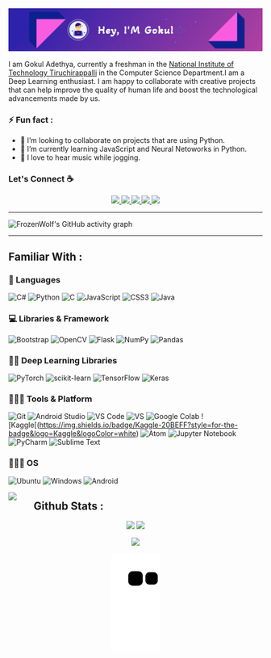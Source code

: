 <!-- # Hey, I am Gokul! Great to see you here! <img src="https://raw.githubusercontent.com/FrozenWolf-Cyber/FrozenWolf-Cyber/master/src/wave.gif?token=ATQS65XWY4MME7NJYAZ4LCTBN34AU" width="30px"> -->
<!-- 
<img src="https://raw.githubusercontent.com/FrozenWolf-Cyber/FrozenWolf-Cyber/master/src/header_.png?token=ATQS65TR7ETTG5RLJUDIDBLBN34HE"> -->
<img src="https://github.com/FrozenWolf-Cyber/FrozenWolf-Cyber/blob/main/src/header.jpg">

I am Gokul Adethya, currently a freshman in the [National Institute of Technology Tiruchirappalli](https://www.nitt.edu/) in the Computer Science Department.I am a Deep Learning enthusiast. I am happy to collaborate with creative projects that can help improve the quality of human life and boost the technological advancements made by us.

### ⚡ Fun fact :

 - 👯 I’m looking to collaborate on projects that are using Python.
 - 🌱 I’m currently learning JavaScript and Neural Netoworks in Python.
 - 🎵 I love to hear music while jogging.


### Let's Connect ☕

<p align="center">
	<a href="https://twitter.com/FrozenW17210314">
		<img src="https://img.shields.io/badge/Twitter-1DA1F2?style=for-the-badge&logo=twitter&logoColor=white" />
	</a>
	<a href="https://www.instagram.com/frozenwolf2003/">
		<img src="https://img.shields.io/badge/Instagram-E4405F?style=for-the-badge&logo=instagram&logoColor=white" />
	</a>
	<a href="https://dev.to/frozenwolf">
		<img src="https://img.shields.io/badge/dev.to-0A0A0A?style=for-the-badge&logo=devdotto&logoColor=white" />
	</a>
  	<a href="mailto:frozenwolf2003.com@gmail.com">
		<img src="https://img.shields.io/badge/Gmail-D14836?style=for-the-badge&logo=gmail&logoColor=white" />
	</a>
  	<a href="https://discord.gg/hVT8Ek8HGx">
		<img src="https://img.shields.io/badge/%3CServer%3E-%237289DA.svg?style=for-the-badge&logo=discord&logoColor=white" />
	</a>
	
</p>

---

![FrozenWolf's GitHub activity graph](https://activity-graph.herokuapp.com/graph?username=FrozenWolf-Cyber&hide_border=true&theme=rogue&bg_color=291B3E&color=b766ff&line=FF64DA)

---

## Familiar With :

### 🚀 Languages

![C#](https://img.shields.io/badge/C%23-239120?style=for-the-badge&logo=c-sharp&logoColor=white)
![Python](https://img.shields.io/badge/Python-FFD43B?style=for-the-badge&logo=python&logoColor=306998)
![C](https://img.shields.io/badge/c-%2300599C.svg?style=for-the-badge&logo=c&logoColor=white)
![JavaScript](https://img.shields.io/badge/javascript-%23323330.svg?style=for-the-badge&logo=javascript&logoColor=%23F7DF1E)
![CSS3](https://img.shields.io/badge/css3-%231572B6.svg?style=for-the-badge&logo=css3&logoColor=white)
![Java](https://img.shields.io/badge/java-%23ED8B00.svg?style=for-the-badge&logo=java&logoColor=white)

### 💻 Libraries & Framework

![Bootstrap](https://img.shields.io/badge/bootstrap-%23563D7C.svg?style=for-the-badge&logo=bootstrap&logoColor=white)
![OpenCV](https://img.shields.io/badge/OpenCV-27338e?style=for-the-badge&logo=OpenCV&logoColor=white)
![Flask](https://img.shields.io/badge/flask-%23000.svg?style=for-the-badge&logo=flask&logoColor=white)
![NumPy](https://img.shields.io/badge/numpy-%23013243.svg?style=for-the-badge&logo=numpy&logoColor=white)
![Pandas](https://img.shields.io/badge/pandas-%23150458.svg?style=for-the-badge&logo=pandas&logoColor=white)

### :man_technologist: Deep Learning Libraries

![PyTorch](https://img.shields.io/badge/PyTorch-%23EE4C2C.svg?style=for-the-badge&logo=PyTorch&logoColor=white)
![scikit-learn](https://img.shields.io/badge/scikit--learn-%23F7931E.svg?style=for-the-badge&logo=scikit-learn&logoColor=white)
![TensorFlow](https://img.shields.io/badge/TensorFlow-%23FF6F00.svg?style=for-the-badge&logo=TensorFlow&logoColor=white)
![Keras](https://img.shields.io/badge/Keras-%23D00000.svg?style=for-the-badge&logo=Keras&logoColor=white)

### 🧑🏻‍💻 Tools & Platform

![Git](https://img.shields.io/badge/Git-F05032?style=for-the-badge&logo=git&logoColor=white)
![Android Studio](https://img.shields.io/badge/Android%20Studio-3DDC84.svg?style=for-the-badge&logo=android-studio&logoColor=white)
![VS Code](https://img.shields.io/badge/Visual_Studio_Code-0078D4?style=for-the-badge&logo=visual%20studio%20code&logoColor=white)
![VS](https://img.shields.io/badge/Visual_Studio-5C2D91?style=for-the-badge&logo=visual%20studio&logoColor=white)
![Google Colab](https://img.shields.io/badge/Colab-F9AB00?style=for-the-badge&logo=googlecolab&color=525252)
![Kaggle[(https://img.shields.io/badge/Kaggle-20BEFF?style=for-the-badge&logo=Kaggle&logoColor=white)
![Atom](https://img.shields.io/badge/Atom-%2366595C.svg?style=for-the-badge&logo=atom&logoColor=white)
![Jupyter Notebook](https://img.shields.io/badge/jupyter-%23FA0F00.svg?style=for-the-badge&logo=jupyter&logoColor=white)
![PyCharm](https://img.shields.io/badge/pycharm-143?style=for-the-badge&logo=pycharm&logoColor=black&color=black&labelColor=green)
![Sublime Text](https://img.shields.io/badge/sublime_text-%23575757.svg?style=for-the-badge&logo=sublime-text&logoColor=important)

### 🧑🏻‍💻 OS 

![Ubuntu](https://img.shields.io/badge/Ubuntu-E95420?style=for-the-badge&logo=ubuntu&logoColor=white)
![Windows](https://img.shields.io/badge/Windows-0078D6?style=for-the-badge&logo=windows&logoColor=white)
![Android](https://img.shields.io/badge/Android-3DDC84?style=for-the-badge&logo=android&logoColor=white)



<img src="https://github.githubassets.com/images/modules/logos_page/Octocat.png" width="50px" align="left"> 

## Github Stats :

<p align="center">
  <img width="48%" src="https://github-readme-stats.vercel.app/api?username=FrozenWolf-Cyber&show_icons=true&hide_border=true&theme=jolly" />
  <img width="48%" src="https://github-readme-streak-stats.herokuapp.com/?user=FrozenWolf-Cyber&hide_border=true&theme=jolly" />
</p>
<p align="center">
	<img width="48%" src="https://github-readme-stats.vercel.app/api/top-langs/?username=FrozenWolf-Cyber&layout=compact&theme=jolly&hide=jupyter%20notebook" />
</p>

<p align="center">
   <img src="https://github.com/FrozenWolf-Cyber/FrozenWolf-Cyber/blob/output/github-contribution-grid-snake.svg" alt="snake">
</p>
